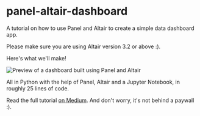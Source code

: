 # panel-altair-dashboard
A tutorial on how to use Panel and Altair to create a simple data dashboard app. 

Please make sure you are using Altair version 3.2 or above :).

Here's what we'll make!

![Preview of a dashboard built using Panel and Altair](https://github.com/bendoesdata/panel-altair-dashboard/blob/master/altair-panel-dashboard-preview.gif)

All in Python with the help of Panel, Altair and a Jupyter Notebook, in roughly 25 lines of code.

Read the full tutorial [on Medium](https://towardsdatascience.com/how-to-build-a-time-series-dashboard-in-python-with-panel-altair-and-a-jupyter-notebook-c0ed40f02289). And don't worry, it's not behind a paywall :).
